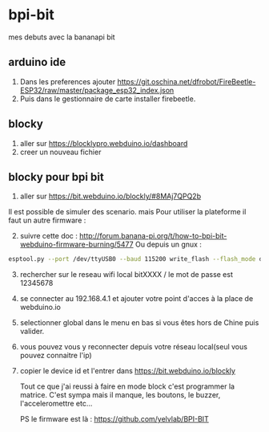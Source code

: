 # bpi-bit
mes debuts avec la bananapi bit

## arduino ide

1) Dans les preferences ajouter https://git.oschina.net/dfrobot/FireBeetle-ESP32/raw/master/package_esp32_index.json
2) Puis dans le gestionnaire de carte installer firebeetle.

## blocky

1) aller sur https://blocklypro.webduino.io/dashboard
2) creer un nouveau fichier

## blocky pour bpi bit

1) aller sur https://bit.webduino.io/blockly/#8MAj7QPQ2b

Il est possible de simuler des scenario. mais Pour utiliser la plateforme il faut un autre firmware :

2) suivre cette doc : http://forum.banana-pi.org/t/how-to-bpi-bit-webduino-firmware-burning/5477
Ou depuis un gnux : 

```bash
esptool.py --port /dev/ttyUSB0 --baud 115200 write_flash --flash_mode dio --flash_size 4MB 0x1000 bootloader_dio_40m.bin 0x8000 partitions.bin 0xe000 boot_app0.bin 0x10000 bit_default.bin
```

3) rechercher sur le reseau wifi local bitXXXX / le mot de passe est 12345678
4) se connecter au 192.168.4.1 et ajouter votre point d'acces à la place de webduino.io
5) selectionner global dans le menu en bas si vous êtes hors de Chine puis valider.

6) vous pouvez vous y reconnecter depuis votre réseau local(seul vous pouvez connaitre l'ip)

7) copier le device id et l'entrer dans https://bit.webduino.io/blockly

   Tout ce que j'ai reussi à faire en mode block c'est programmer la matrice. C'est sympa mais il manque, les boutons, le buzzer, l'acceleromettre etc...
   
   PS le firmware est là : https://github.com/yelvlab/BPI-BIT
   
